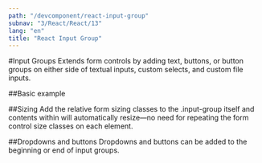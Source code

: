 ```yaml
---
path: "/devcomponent/react-input-group"
subnav: "3/React/React/13"
lang: "en"
title: "React Input Group"
---
```


#Input Groups
Extends form controls by adding text, buttons, or button groups on either side of textual inputs, custom selects, and custom file inputs.

##Basic example
<reactinputgroup1></reactinputgroup1>

##Sizing
Add the relative form sizing classes to the .input-group itself and contents within will automatically resize—no need for repeating the form control size classes on each element.
<reactinputgroup2></reactinputgroup2>

##Dropdowns and buttons
Dropdowns and buttons can be added to the beginning or end of input groups.
<reactinputgroup3></reactinputgroup3>